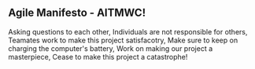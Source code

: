 ## Agile Manifesto - AITMWC!

Asking questions to each other, 
Individuals are not responsible for others,
Teamates work to make this project satisfacotry,
Make sure to keep on charging the computer's battery,
Work on making our project a masterpiece,
Cease to make this project a catastrophe!
